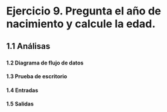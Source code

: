 # Ejercicio 9. Pregunta el año de nacimiento y calcule la edad.
## 1.1 Análisas
###
#### 1.2 Diagrama de flujo de datos
#### 1.3 Prueba de escritorio
#### 1.4 Entradas
#### 1.5 Salidas
